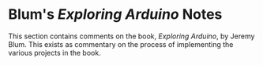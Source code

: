 # Blum's *Exploring Arduino* Notes

This section contains comments on the book, *Exploring Arduino*, 
by Jeremy Blum. This exists as commentary on the process of implementing
the various projects in the book.